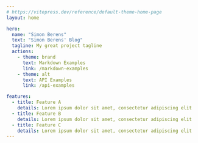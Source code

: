 ```yaml
---
# https://vitepress.dev/reference/default-theme-home-page
layout: home

hero:
  name: "Simon Berens"
  text: "Simon Berens' Blog"
  tagline: My great project tagline
  actions:
    - theme: brand
      text: Markdown Examples
      link: /markdown-examples
    - theme: alt
      text: API Examples
      link: /api-examples

features:
  - title: Feature A
    details: Lorem ipsum dolor sit amet, consectetur adipiscing elit
  - title: Feature B
    details: Lorem ipsum dolor sit amet, consectetur adipiscing elit
  - title: Feature C
    details: Lorem ipsum dolor sit amet, consectetur adipiscing elit
---
```


<script setup lang="ts">
import BlogPosts from './BlogPosts.vue'
</script>

<BlogPosts />